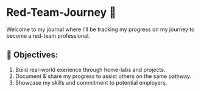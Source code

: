 # Red-Team-Journey 🚩

Welcome to my journal where I'll be tracking my progress on my journey to become a red-team professional.

## 🎯 Objectives:
1. Build real-world exerience through home-labs and projects.
2. Document & share my progress to assist others on the same pathway.
3. Showcase my skills and commitment to potential employers.



